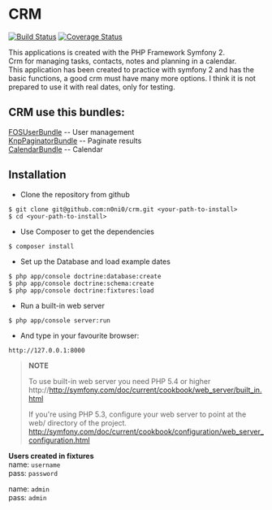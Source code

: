 **CRM**
====

  
[![Build Status](https://travis-ci.org/n0ni0/crm.svg?branch=master)](https://travis-ci.org/n0ni0/crm) 
[![Coverage Status](https://coveralls.io/repos/github/n0ni0/crm/badge.svg?branch=master)](https://coveralls.io/github/n0ni0/crm?branch=master)

This applications is created with the PHP Framework Symfony 2.  
Crm for managing tasks, contacts, notes and planning in a calendar.  
This application has been created to practice with symfony 2 and has the basic functions, a good crm must have many more options.
I think it is not prepared to use it with real dates, only for testing.  

CRM use this bundles:
-----------------------

[FOSUserBundle](https://github.com/FriendsOfSymfony/FOSUserBundle) -- User management  
[KnpPaginatorBundle](https://github.com/KnpLabs/KnpPaginatorBundle) -- Paginate results  
[CalendarBundle](https://github.com/adesigns/calendar-bundle) -- Calendar




**Installation**
------------

- Clone the repository from github

```
$ git clone git@github.com:n0ni0/crm.git <your-path-to-install>
$ cd <your-path-to-install>
```

- Use Composer to get the dependencies

```
$ composer install
```

-  Set up the Database and load example dates

```
$ php app/console doctrine:database:create
$ php app/console doctrine:schema:create
$ php app/console doctrine:fixtures:load
```

- Run a built-in web server

```
$ php app/console server:run
```

- And type in your favourite browser:

```
http://127.0.0.1:8000
```

> **NOTE**
>
> To use built-in web server you need PHP 5.4 or higher
> http://http://symfony.com/doc/current/cookbook/web_server/built_in.html
>
> If you're using PHP 5.3, configure your web server to point at the web/ directory of the project.
> http://symfony.com/doc/current/cookbook/configuration/web_server_configuration.html
>

**Users created in fixtures**  
   name: `username`  
   pass: `password`  

   name: `admin`  
   pass: `admin`  
